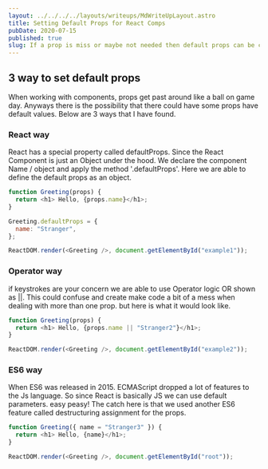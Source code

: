 ```yaml
---
layout: ../../../../layouts/writeups/MdWriteUpLayout.astro
title: Setting Default Props for React Comps
pubDate: 2020-07-15
published: true
slug: If a prop is miss or maybe not needed then default props can be created
---
```


## 3 way to set default props

When working with components, props get past around like a ball on game day. Anyways there is the possibility that there could have some props have default values. Below are 3 ways that I have found.

### React way

React has a special property called defaultProps. Since the React Component is just an Object under the hood. We declare the component Name / object and apply the method '.defaultProps'. Here we are able to define the default props as an object.

```js
function Greeting(props) {
  return <h1> Hello, {props.name}</h1>;
}

Greeting.defaultProps = {
  name: "Stranger",
};

ReactDOM.render(<Greeting />, document.getElementById("example1"));
```

### Operator way

if keystrokes are your concern we are able to use Operator logic OR shown as ||. This could confuse and create make code a bit of a mess when dealing with more than one prop. but here is what it would look like.

```js
function Greeting(props) {
  return <h1> Hello, {props.name || "Stranger2"}</h1>;
}

ReactDOM.render(<Greeting />, document.getElementById("example2"));
```

### ES6 way

When ES6 was released in 2015. ECMAScript dropped a lot of features to the Js language. So since React is basically JS we can use default parameters. easy peasy! The catch here is that we used another ES6 feature called destructuring assignment for the props.

```js
function Greeting({ name = "Stranger3" }) {
  return <h1> Hello, {name}</h1>;
}

ReactDOM.render(<Greeting />, document.getElementById("root"));
```
